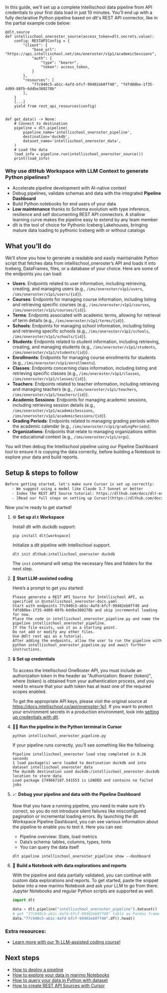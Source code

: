 In this guide, we'll set up a complete Intellischool data pipeline from API credentials to your first data load in just 10 minutes. You'll end up with a fully declarative Python pipeline based on dlt's REST API connector, like in the partial example code below:

```python-outcome
@dlt.source
def intellischool_oneroster_source(access_token=dlt.secrets.value):
    config: RESTAPIConfig = {
        "client": {
            "base_url": "https://api.intellischool.net/ims/oneroster/v1p1/academicSessions",
            "auth": {
                "type": "bearer",
                "token": access_token,
            }
        },
        "resources": [
            "77c940c5-ab1c-4afd-bfcf-99402eb0ff40", "fdfd80be-1f35-4d09-88fb-6ddbe380278b"
        ],
    }
    [...]
    yield from rest_api_resources(config)


def get_data() -> None:
    # Connect to destination
    pipeline = dlt.pipeline(
        pipeline_name='intellischool_oneroster_pipeline',
        destination='duckdb',
        dataset_name='intellischool_oneroster_data', 
    )
    # Load the data
    load_info = pipeline.run(intellischool_oneroster_source())
    print(load_info) 
```

### Why use dltHub Workspace with LLM Context to generate Python pipelines?

- Accelerate pipeline development with AI-native context
- Debug pipelines, validate schemas and data with the integrated **Pipeline Dashboard**
- Build Python notebooks for end users of your data
- **Low maintenance** thanks to Schema evolution with type inference, resilience and self documenting REST API connectors. A shallow learning curve makes the pipeline easy to extend by any team member
- dlt is the tool of choice for Pythonic Iceberg Lakehouses, bringing mature data loading to pythonic Iceberg with or without catalogs

## What you’ll do

We’ll show you how to generate a readable and easily maintainable Python script that fetches data from intellischool_oneroster’s API and loads it into Iceberg, DataFrames, files, or a database of your choice. Here are some of the endpoints you can load:

- **Users**: Endpoints related to user information, including retrieving, creating, and managing users (e.g., `/ims/oneroster/v1p1/users`, `/ims/oneroster/v1p1/users/{id}`).
- **Courses**: Endpoints for managing course information, including listing and retrieving specific courses (e.g., `/ims/oneroster/v1p1/courses`, `/ims/oneroster/v1p1/courses/{id}`).
- **Terms**: Endpoints associated with academic terms, allowing for retrieval of term details (e.g., `/ims/oneroster/v1p1/terms/{id}`).
- **Schools**: Endpoints for managing school information, including listing and retrieving specific schools (e.g., `/ims/oneroster/v1p1/schools`, `/ims/oneroster/v1p1/schools/{id}`).
- **Students**: Endpoints related to student information, including retrieving, creating, and managing students (e.g., `/ims/oneroster/v1p1/students`, `/ims/oneroster/v1p1/students/{id}`).
- **Enrollments**: Endpoints for managing course enrollments for students (e.g., `/ims/oneroster/v1p1/enrollments`).
- **Classes**: Endpoints concerning class information, including listing and retrieving specific classes (e.g., `/ims/oneroster/v1p1/classes`, `/ims/oneroster/v1p1/classes/{id}`).
- **Teachers**: Endpoints related to teacher information, including retrieving and managing teachers (e.g., `/ims/oneroster/v1p1/teachers`, `/ims/oneroster/v1p1/teachers/{id}`).
- **Academic Sessions**: Endpoints for managing academic sessions, including retrieving session details (e.g., `/ims/oneroster/v1p1/academicSessions`, `/ims/oneroster/v1p1/academicSessions/{id}`).
- **Grading Periods**: Endpoints related to managing grading periods within the academic calendar (e.g., `/ims/oneroster/v1p1/gradingPeriods`).
- **Organizations**: Endpoints that relate to managing organizations within the educational context (e.g., `/ims/oneroster/v1p1/orgs`).

You will then debug the Intellischool pipeline using our Pipeline Dashboard tool to ensure it is copying the data correctly, before building a Notebook to explore your data and build reports.

## Setup & steps to follow

```default
Before getting started, let's make sure Cursor is set up correctly:
   - We suggest using a model like Claude 3.7 Sonnet or better
   - Index the REST API Source tutorial: https://dlthub.com/docs/dlt-ecosystem/verified-sources/rest_api/ and add it to context as **@dlt rest api**
   - [Read our full steps on setting up Cursor](https://dlthub.com/docs/dlt-ecosystem/llm-tooling/cursor-restapi#23-configuring-cursor-with-documentation)
```

Now you're ready to get started!

1. ⚙️ **Set up `dlt` Workspace**
    
    Install dlt with duckdb support:
    ```shell
    pip install dlt[workspace]
    ```

    Initialize a dlt pipeline with Intellischool support.
    ```shell
    dlt init dlthub:intellischool_oneroster duckdb
    ```

    The `init` command will setup the necessary files and folders for the next step.
    
2. 🤠 **Start LLM-assisted coding**
    
    Here’s a prompt to get you started:
    
    ```prompt
    Please generate a REST API Source for Intellischool API, as specified in @intellischool_oneroster-docs.yaml 
    Start with endpoints 77c940c5-ab1c-4afd-bfcf-99402eb0ff40 and fdfd80be-1f35-4d09-88fb-6ddbe380278b and skip incremental loading for now. 
    Place the code in intellischool_oneroster_pipeline.py and name the pipeline intellischool_oneroster_pipeline. 
    If the file exists, use it as a starting point. 
    Do not add or modify any other files. 
    Use @dlt rest api as a tutorial. 
    After adding the endpoints, allow the user to run the pipeline with python intellischool_oneroster_pipeline.py and await further instructions.
    ```

    
3. 🔒 **Set up credentials** 
    
    To access the Intellischool OneRoster API, you must include an authorization token in the header as "Authorization: Bearer {token}", where {token} is obtained from your authentication process, and you need to ensure that your auth token has at least one of the required scopes enabled.
    
    To get the appropriate API keys, please visit the original source at https://docs.intellischool.co/api/oneroster-1p1.
    If you want to protect your environment secrets in a production environment, look into [setting up credentials with dlt](https://dlthub.com/docs/walkthroughs/add_credentials).
    
4. 🏃‍♀️ **Run the pipeline in the Python terminal in Cursor**
    
    ```shell
    python intellischool_oneroster_pipeline.py
    ```
    
    If your pipeline runs correctly, you’ll see something like the following:
    
    ```shell
    Pipeline intellischool_oneroster load step completed in 0.26 seconds
    1 load package(s) were loaded to destination duckdb and into dataset intellischool_oneroster_data
    The duckdb destination used duckdb:/intellischool_oneroster.duckdb location to store data
    Load package 1749667187.541553 is LOADED and contains no failed jobs
    ```
    
5. 📈 **Debug your pipeline and data with the Pipeline Dashboard**

    Now that you have a running pipeline, you need to make sure it’s correct, so you do not introduce silent failures like misconfigured pagination or incremental loading errors. By launching the dlt Workspace Pipeline Dashboard, you can see various information about the pipeline to enable you to test it. Here you can see:
    - Pipeline overview: State, load metrics
    - Data’s schema: tables, columns, types, hints
    - You can query the data itself
    
    ```shell
    dlt pipeline intellischool_oneroster_pipeline show --dashboard
    ```
    
6. 🐍 **Build a Notebook with data explorations and reports**

    With the pipeline and data partially validated, you can continue with custom data explorations and reports. To get started, paste the snippet below into a new marimo Notebook and ask your LLM to go from there. Jupyter Notebooks and regular Python scripts are supported as well.

    
    ```python
    import dlt

   data = dlt.pipeline("intellischool_oneroster_pipeline").dataset()
   # get "77c940c5-ab1c-4afd-bfcf-99402eb0ff40" table as Pandas frame
   data."77c940c5-ab1c-4afd-bfcf-99402eb0ff40".df().head()
    ```

### Extra resources:

- [Learn more with our 1h LLM-assisted coding course!](https://www.youtube.com/watch?v=GGid70rnJuM)

## Next steps

- [How to deploy a pipeline](https://dlthub.com/docs/walkthroughs/deploy-a-pipeline)
- [How to explore your data in marimo Notebooks](https://dlthub.com/docs/general-usage/dataset-access/marimo)
- [How to query your data in Python with dataset](https://dlthub.com/docs/general-usage/dataset-access/dataset)
- [How to create REST API Sources with Cursor](https://dlthub.com/docs/dlt-ecosystem/llm-tooling/cursor-restapi)